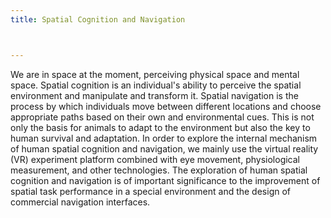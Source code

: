 ```yaml
---
title: Spatial Cognition and Navigation



---
```

We are in space at the moment, perceiving physical space and mental space. Spatial cognition is an individual's ability to perceive the spatial environment and manipulate and transform it. Spatial navigation is the process by which individuals move between different locations and choose appropriate paths based on their own and environmental cues. This is not only the basis for animals to adapt to the environment but also the key to human survival and adaptation. In order to explore the internal mechanism of human spatial cognition and navigation, we mainly use the virtual reality (VR) experiment platform combined with eye movement, physiological measurement, and other technologies. The exploration of human spatial cognition and navigation is of important significance to the improvement of spatial task performance in a special environment and the design of commercial navigation interfaces.
